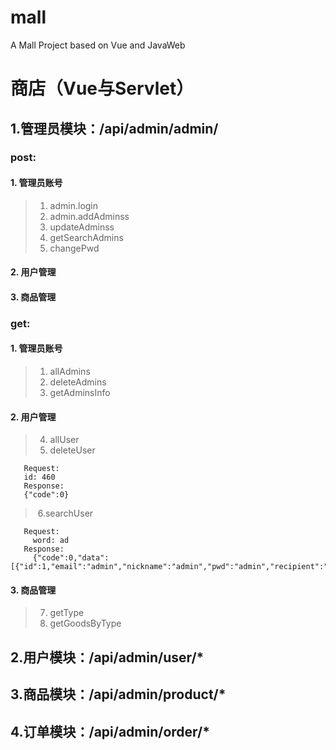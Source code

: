 # mall

 A Mall Project based on Vue and JavaWeb

 # 商店（Vue与Servlet） #

 1.管理员模块：/api/admin/admin/
 --

###  post:

#### 		1. 管理员账号

> 1. admin.login
> 2. admin.addAdminss
> 3. updateAdminss
> 4. getSearchAdmins
> 5. changePwd

#### 		2. 用户管理

#### 		3. 商品管理

### get:

#### 		1. 管理员账号

> 1. allAdmins
> 2. deleteAdmins
> 3. getAdminsInfo

####  		2. 用户管理

> 4. allUser
> 5. deleteUser

```
   Request:
   id: 460
   Response:
   {"code":0}
```

> ​	6.searchUser

```
   Request:
     word: ad
   Response:
     {"code":0,"data":[{"id":1,"email":"admin","nickname":"admin","pwd":"admin","recipient":"admin","address":"admin","phone":"11111111111"}]}
```



#### 		3. 商品管理

> 7. getType
> 8. getGoodsByType

## 2.用户模块：/api/admin/user/*



## 3.商品模块：/api/admin/product/*

## 4.订单模块：/api/admin/order/*